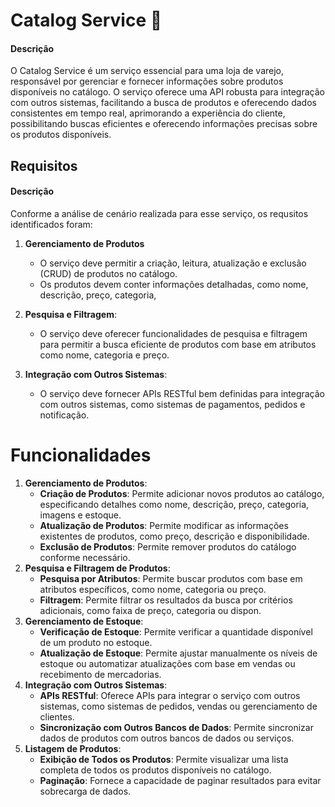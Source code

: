 # Catalog Service :bookmark_tabs:

#### Descrição	

O Catalog Service é um serviço essencial para uma loja de varejo, responsável por gerenciar e fornecer informações sobre produtos disponíveis no catálogo.  O serviço oferece uma API robusta para integração com outros sistemas, facilitando a busca de produtos e oferecendo dados consistentes em tempo real, aprimorando a experiência do cliente, possibilitando buscas eficientes e oferecendo informações precisas sobre os produtos disponíveis.



## Requisitos

#### Descrição

Conforme a análise de cenário realizada para esse serviço, os requsitos identificados foram:

1. **Gerenciamento de Produtos**
   * O serviço deve permitir a criação, leitura, atualização e exclusão (CRUD) de produtos no catálogo.
   * Os produtos devem conter informações detalhadas, como nome, descrição, preço, categoria,

2. **Pesquisa e Filtragem**:
   - O serviço deve oferecer funcionalidades de pesquisa e filtragem para permitir a busca eficiente de produtos com base em atributos como nome, categoria e preço.

3. **Integração com Outros Sistemas**:
   - O serviço deve fornecer APIs RESTful bem definidas para integração com outros sistemas, como sistemas de pagamentos, pedidos e notificação.



# Funcionalidades

1. **Gerenciamento de Produtos**:
   - **Criação de Produtos**: Permite adicionar novos produtos ao catálogo, especificando detalhes como nome, descrição, preço, categoria, imagens e estoque.
   - **Atualização de Produtos**: Permite modificar as informações existentes de produtos, como preço, descrição e disponibilidade.
   - **Exclusão de Produtos**: Permite remover produtos do catálogo conforme necessário.
2. **Pesquisa e Filtragem de Produtos**:
   - **Pesquisa por Atributos**: Permite buscar produtos com base em atributos específicos, como nome, categoria ou preço.
   - **Filtragem**: Permite filtrar os resultados da busca por critérios adicionais, como faixa de preço, categoria ou dispon.
3. **Gerenciamento de Estoque**:
   - **Verificação de Estoque**: Permite verificar a quantidade disponível de um produto no estoque.
   - **Atualização de Estoque**: Permite ajustar manualmente os níveis de estoque ou automatizar atualizações com base em vendas ou recebimento de mercadorias.
4. **Integração com Outros Sistemas**:
   - **APIs RESTful**: Oferece APIs para integrar o serviço com outros sistemas, como sistemas de pedidos, vendas ou gerenciamento de clientes.
   - **Sincronização com Outros Bancos de Dados**: Permite sincronizar dados de produtos com outros bancos de dados ou serviços.
5. **Listagem de Produtos**:
   - **Exibição de Todos os Produtos**: Permite visualizar uma lista completa de todos os produtos disponíveis no catálogo.
   - **Paginação**: Fornece a capacidade de paginar resultados para evitar sobrecarga de dados.
